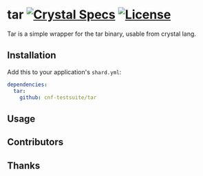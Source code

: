# tar [![Crystal Specs](https://github.com/cnf-testsuite/tar/actions/workflows/actions.yml/badge.svg)](https://github.com/cnf-testsuite/tar/actions/workflows/actions.yml) [![License](https://img.shields.io/github/license/cnf-testsuite/tar.svg)](https://github.com/cnf-testsuite/tar/blob/master/LICENSE)

Tar is a simple wrapper for the tar binary, usable from crystal lang.

## Installation

Add this to your application's `shard.yml`:

```yaml
dependencies:
  tar:
    github: cnf-testsuite/tar
```

## Usage

## Contributors

## Thanks

